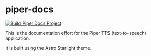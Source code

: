 # piper-docs

[![Build Piper Docs Project](https://github.com/tderflinger/piper-docs/actions/workflows/main.yml/badge.svg)](https://github.com/tderflinger/piper-docs/actions/workflows/main.yml)

This is the documentation effort for the Piper TTS (text-to-speech) application.

It is built using the Astro Starlight theme.

